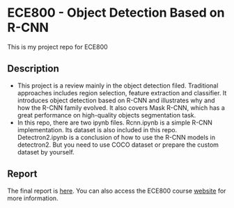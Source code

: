 # ECE800 - Object Detection Based on R-CNN
This is my project repo for ECE800

## Description
* This project is a review mainly in the object detection filed. Traditional approaches includes region selection, feature extraction and classifier. It introduces object detection based on R-CNN and illustrates why and how the R-CNN family evolved. It also covers Mask R-CNN, which has a great performance on high-quality objects segmentation task.
* In this repo, there are two ipynb files. Rcnn.ipynb is a simple R-CNN implementation. Its dataset is also included in this repo. Detectron2.ipynb is a conclusion of how to use the R-CNN models in detectron2. But you need to use COCO dataset or prepare the custom dataset by yourself.

## Report
The final report is [here](https://drive.google.com/file/d/1FQlgQArPDZ-kqmM_DY3udOU6QQ8kPszQ/view). You can also access the ECE800 course [website](https://sites.google.com/view/ece800/home?authuser=0) for more information. 
